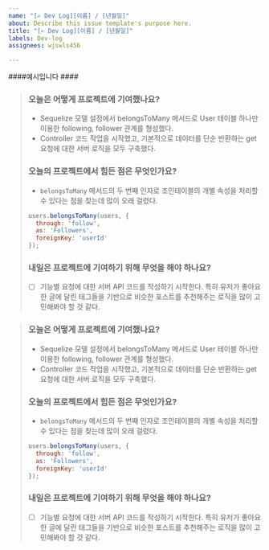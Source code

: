 ```yaml
---
name: "[✍️ Dev Log][이름] / [년월일]"
about: Describe this issue template's purpose here.
title: "[✍️ Dev Log][이름] / [년월일]"
labels: Dev-log
assignees: wjswls456

---
```


####예시입니다 ####

> ### 오늘은 어떻게 프로젝트에 기여했나요?
> * Sequelize 모델 설정에서 belongsToMany 메서드로 User 테이블 하나만 이용한 following, follower 관계를 형성했다.
> * Controller 코드 작업을 시작했고, 기본적으로 데이터를 단순 반환하는 get 요청에 대한 서버 로직을 모두 구축했다.
> 
> ### 오늘의 프로젝트에서 힘든 점은 무엇인가요?
> * `belongsToMany` 메서드의 두 번째 인자로 조인테이블의 개별 속성을 처리할 수 있다는 점을 찾는데 많이 오래 걸렸다.
> 
> ```js
> users.belongsToMany(users, {
>   through: 'follow',
>   as: 'Followers',
>   foreignKey: 'userId'
> });
> ```
> 
> ### 내일은 프로젝트에 기여하기 위해 무엇을 해야 하나요?
> * [ ]  기능별 요청에 대한 서버 API 코드를 작성하기 시작한다. 특히 유저가 좋아요한 글에 달린 태그들을 기반으로 비슷한 포스트를 추천해주는 로직을 많이 고민해봐야 할 것 같다.



> ### 오늘은 어떻게 프로젝트에 기여했나요?
> * Sequelize 모델 설정에서 belongsToMany 메서드로 User 테이블 하나만 이용한 following, follower 관계를 형성했다.
> * Controller 코드 작업을 시작했고, 기본적으로 데이터를 단순 반환하는 get 요청에 대한 서버 로직을 모두 구축했다.
> 
> ### 오늘의 프로젝트에서 힘든 점은 무엇인가요?
> * `belongsToMany` 메서드의 두 번째 인자로 조인테이블의 개별 속성을 처리할 수 있다는 점을 찾는데 많이 오래 걸렸다.
> 
> ```js
> users.belongsToMany(users, {
>   through: 'follow',
>   as: 'Followers',
>   foreignKey: 'userId'
> });
> ```
> 
> ### 내일은 프로젝트에 기여하기 위해 무엇을 해야 하나요?
> * [ ]  기능별 요청에 대한 서버 API 코드를 작성하기 시작한다. 특히 유저가 좋아요한 글에 달린 태그들을 기반으로 비슷한 포스트를 추천해주는 로직을 많이 고민해봐야 할 것 같다.
